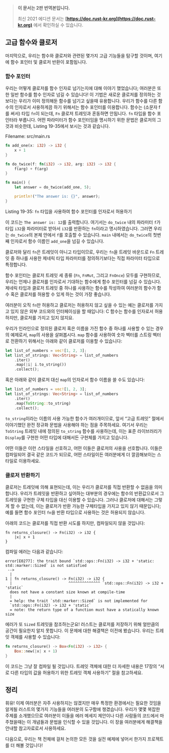 > **이 문서는 2판 번역본입니다.**
>
> 최신 2021 에디션 문서는 **[https://doc.rust-kr.org](https://doc.rust-kr.org)** 에서 확인하실 수 있습니다.

## 고급 함수와 클로저

마지막으로, 우리는 함수와 클로저와 관련된 몇가지 고급 기능들을 탐구할 것이며,
여기에 함수 포인터 및 클로저 반환이 포함됩니다.

### 함수 포인터

우리는 어떻게 클로저를 함수 인자로 넘기는지에 대해 이야기 했었습니다;
여러분은 또한 일반 함수를 함수 인자로 넘길 수 있습니다! 이 기법은 새로운
클로저를 정의하는 것보다는 우리가 이미 정의해둔 함수를 넘기고 싶을때
유용합니다. 우리가 함수를 다른 함수의 인자로서 사용하게끔 하기 위해서는
함수 포인터를 이용합니다. 함수는 (소문자 f를 써서) 타입 `fn`이 되는데,
`Fn` 클로저 트레잇과 혼동하면 안됩니다. `fn` 타입을 함수 포인터라
부릅니다. 어떤 파라미터가 함수 포인터임을 명시하기 위한 문법은 클로저의
그것과 비슷한데, Listing 19-35에서 보시는 것과 같습니다.

<span class="filename">Filename: src/main.rs</span>

```rust
fn add_one(x: i32) -> i32 {
    x + 1
}

fn do_twice(f: fn(i32) -> i32, arg: i32) -> i32 {
    f(arg) + f(arg)
}

fn main() {
    let answer = do_twice(add_one, 5);

    println!("The answer is: {}", answer);
}
```

<span class="caption">Listing 19-35: `fn` 타입을 사용하여
함수 포인터를 인자로서 허용하기</span>

이 코드는 `The answer is: 12`를 출력합니다. 여기서는 `do_twice` 내의 파라미터
`f`가 타입 `i32`을 파라미터로 받아서 `i32`를 반환하는 `fn`이라고 명시하였습니다.
그러면 우리는 `do_twice`의 본체 안에서 `f`를 호출할 수 있습니다. `main` 내에서는
`do_twice`의 첫번째 인자로서 함수 이름인 `add_one`을 넘길 수 있습니다.

클로저와 달리 `fn`은 트레잇이 아니고 타입이므로, 우리는 `fn`을 트레잇 바운드로
`Fn` 트레잇 중 하나를 사용한 제네릭 타입 파라미터를 정의하기보다는 직접 파라미터
타입으로 특정합니다.

함수 포인터는 클로저 트레잇 세 종류 (`Fn`, `FnMut`, 그리고 `FnOnce`)
모두를 구현하므로, 우리는 언제나 클로저를 인자로서 기대하는 함수에게 함수
포인터를 넘길 수 있습니다. 제네릭 타입과 클로저 트레잇 중 하나를 사용하는
함수를 작성하여 여러분의 함수가 함수 혹은 클로저를 허용할 수 있게 하는 것이
가장 좋습니다.

여러분이 오직 `fn`만 허용하고 클로저는 허용하지 않고 싶을 수 있는 예는
클로저를 가지고 있지 않은 외부 코드와의 인터페이싱을 할 때입니다: C 함수는
함수를 인자로서 허용하지만, 클로저를 가지고 있지 않지요.

우리가 인라인으로 정의된 클로저 혹은 이름을 가진 함수 중 하나를 사용할 수 있는
경우의 예제로서, `map`의 사용을 살펴봅시다. `map` 함수를 사용하여 숫자
벡터를 스트링 벡터로 전환하기 위해서는 아래와 같이 클로저를 이용할 수 있습니다:

```rust
let list_of_numbers = vec![1, 2, 3];
let list_of_strings: Vec<String> = list_of_numbers
    .iter()
    .map(|i| i.to_string())
    .collect();
```

혹은 아래와 같이 클로저 대신 `map`의 인자로서 함수 이름을 쓸 수도
있습니다:

```rust
let list_of_numbers = vec![1, 2, 3];
let list_of_strings: Vec<String> = list_of_numbers
    .iter()
    .map(ToString::to_string)
    .collect();
```

`to_string`이라는 이름의 사용 가능한 함수가 여러개이므로, 앞서 “고급
트레잇” 절에서 이야기했던 완전 정규화 문법을 사용해야 하는 점을 주목하세요.
여기서 우리는 `ToString` 트레잇 내에 정의된 `to_string` 함수를
사용하는데, 이는 표준 라이브러리가 `Display`를 구현한 어떤 타입에
대해서든 구현체를 가지고 있습니다.

어떤 이들은 이런 스타일을 선호하고, 어떤 이들은 클로저의 사용을 선호합니다. 이들은 컴파일되어
결국 같은 코드가 되므로, 어떤 스타일이든 여러분에게 더 깔끔해보이는 스타일로 이용하세요.

### 클로저 반환하기

클로저는 트레잇에 의해 표현되는데, 이는 우리가 클로저를 직접 반환할 수 없음을
의미합니다. 우리가 트레잇을 반환하고 싶어하는 대부분의 경우에는 함수의
반환값으로서 그 트레잇을 구현한 구체 타입을 대신 이용할 수 있습니다.
그러나 클로저에 대해서는 그렇게 할 수 없는데, 이는 클로저가 반환 가능한
구체타입을 가지고 있지 않기 때문입니다; 예를 들면 함수 포인터 `fn`을 반환
타입으로 사용하는 것은 허용되지 않습니다.

아래의 코드는 클로저를 직접 반환 시도를 하지만, 컴파일되지 않을 것입니다:

```rust,ignore
fn returns_closure() -> Fn(i32) -> i32 {
    |x| x + 1
}
```

컴파일 에러는 다음과 같습니다:

```text
error[E0277]: the trait bound `std::ops::Fn(i32) -> i32 + 'static:
std::marker::Sized` is not satisfied
 -->
  |
1 | fn returns_closure() -> Fn(i32) -> i32 {
  |                         ^^^^^^^^^^^^^^ `std::ops::Fn(i32) -> i32 + 'static`
  does not have a constant size known at compile-time
  |
  = help: the trait `std::marker::Sized` is not implemented for
  `std::ops::Fn(i32) -> i32 + 'static`
  = note: the return type of a function must have a statically known size
```

에러가 또 `Sized` 트레잇을 참조하는군요! 러스트는 클로저를 저장하기 위해
얼만큼의 공간이 필요한지 알지 못합니다. 이 문제에 대한 해결책은 이전에 봤습니다.
우리는 트레잇 객체를 사용할 수 있습니다:

```rust
fn returns_closure() -> Box<Fn(i32) -> i32> {
    Box::new(|x| x + 1)
}
```

이 코드는 그냥 잘 컴파일 될 것입니다. 트레잇 객체에 대한 더 자세한 내용은
17장의 “서로 다른 타입의 값을 허용하기 위한 트레잇 객체 사용하기” 절을
참고하세요.

## 정리

휘유! 이제 여러분은 자주 사용하지는 않겠지만 매우 특정한 환경에서는
필요한 것임을 알게될 러스트의 몇가지 기능들을 여러분의 도구함에 챙겼습니다.
우리가 몇몇 복잡한 주제를 소개했으므로 여러분이 이들을 에러 메세지
제안이나 다른 사람들의 코드에서 마주쳤을때는 이 개념들과 문법을 인식할
수 있을 것입니다. 이 장을 여러분에게 해결책을 안내할 참고자료로서
사용하세요.

다음으로, 우리는 책 전체에 걸처 논의한 모든 것을 실전 예제에 넣어서
한가지 프로젝트를 더 해볼 것입니다!
